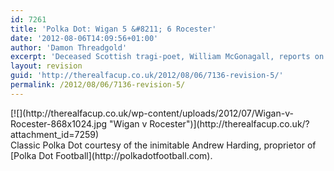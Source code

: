 ```yaml
---
id: 7261
title: 'Polka Dot: Wigan 5 &#8211; 6 Rocester'
date: '2012-08-06T14:09:56+01:00'
author: 'Damon Threadgold'
excerpt: 'Deceased Scottish tragi-poet, William McGonagall, reports on the the fearful fever afflicting the Athletics of Wigan, where Beecham first sold his wares.'
layout: revision
guid: 'http://therealfacup.co.uk/2012/08/06/7136-revision-5/'
permalink: /2012/08/06/7136-revision-5/
---
```


<div>[![](http://therealfacup.co.uk/wp-content/uploads/2012/07/Wigan-v-Rocester-868x1024.jpg "Wigan v Rocester")](http://therealfacup.co.uk/?attachment_id=7259)</div><div></div><div>Classic Polka Dot courtesy of the inimitable Andrew Harding, proprietor of [Polka Dot Football](http://polkadotfootball.com).</div><div></div>